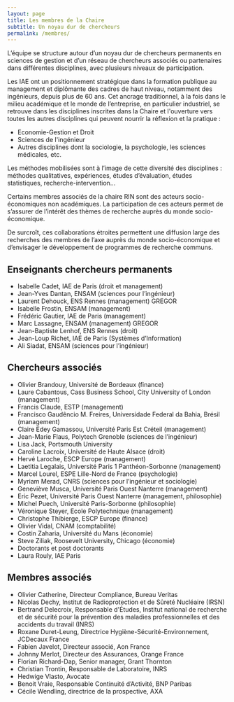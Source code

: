 ```yaml
---
layout: page
title: Les membres de la Chaire
subtitle: Un noyau dur de chercheurs
permalink: /membres/
---
```


L’équipe se structure autour d’un noyau dur de chercheurs permanents en sciences de gestion et d’un réseau de chercheurs associés ou partenaires dans différentes disciplines, avec plusieurs niveaux de participation. 

Les IAE ont un positionnement stratégique dans la formation publique au management et diplômante des cadres de haut niveau, notamment des ingénieurs, depuis plus de 60 ans. Cet ancrage traditionnel, à la fois dans le milieu académique et le monde de l’entreprise, en particulier industriel, se retrouve dans les disciplines inscrites dans la Chaire et l'ouverture vers toutes les autres disciplines qui peuvent nourrir la réflexion et la pratique :

<ul>
    <li>Economie-Gestion et Droit</li> 
    <li>Sciences de l'ingénieur</li>
    <li>Autres disciplines dont la sociologie, la psychologie, les sciences médicales, etc.</li>
</ul> 

Les méthodes mobilisées sont à l’image de cette diversité des disciplines : méthodes qualitatives, expériences, études d’évaluation, études statistiques, recherche-intervention… 

Certains membres associés de la chaire RIN sont des acteurs socio-économiques non académiques. La participation de ces acteurs permet de s’assurer de l’intérêt des thèmes de recherche auprès du monde socio-économique. 

De surcroît, ces collaborations étroites permettent une diffusion large des recherches des membres de l’axe auprès du monde socio-économique et d’envisager le développement de programmes de recherche communs.

## Enseignants chercheurs permanents
<ul>
    <li>Isabelle Cadet, IAE de Paris (droit et management)</li>
    <li>Jean-Yves Dantan, ENSAM (sciences pour l’ingénieur)</li>
    <li>Laurent Dehouck, ENS Rennes (management) GREGOR</li>
    <li>Isabelle Frostin, ENSAM (management)</li>
    <li>Frédéric Gautier, IAE de Paris (management)</li>
    <li>Marc Lassagne, ENSAM (management) GREGOR</li>
    <li>Jean-Baptiste Lenhof, ENS Rennes (droit)</li>
    <li>Jean-Loup Richet, IAE de Paris (Systèmes d’Information)</li>
    <li>Ali Siadat, ENSAM (sciences pour l’ingénieur)</li>
</ul>

## Chercheurs associés
<ul>
    <li>Olivier Brandouy, Université de Bordeaux (finance)</li>
    <li>Laure Cabantous, Cass Business School, City University of London (management)</li>
    <li>Francis Claude, ESTP (management)</li>
    <li>Francisco Gaudêncio M. Freires, Universidade Federal da Bahia, Brésil (management)</li>
    <li>Claire Edey Gamassou, Université Paris Est Créteil (management)</li>
    <li>Jean-Marie Flaus, Polytech Grenoble (sciences de l’ingénieur)</li>
    <li>Lisa Jack, Portsmouth University</li>
    <li>Caroline Lacroix, Université de Haute Alsace (droit)</li>
    <li>Hervé Laroche, ESCP Europe (management)</li>
    <li>Laetitia Legalais, Université Paris 1 Panthéon-Sorbonne (management)</li>
    <li>Marcel Lourel, ESPE Lille-Nord de France (psychologie)</li>
    <li>Myriam Merad, CNRS (sciences pour l’ingénieur et sociologie)</li>
    <li>Geneviève Musca, Université Paris Ouest Nanterre (management)</li>
    <li>Eric Pezet, Université Paris Ouest Nanterre (management, philosophie)</li>
    <li>Michel Puech, Université Paris-Sorbonne (philosophie)</li>
    <li>Véronique Steyer, Ecole Polytechnique (management)</li>
    <li>Christophe Thibierge, ESCP Europe (finance)</li>
    <li>Olivier Vidal, CNAM (comptabilité)</li>
    <li>Costin Zaharia, Université du Mans (économie)</li>
    <li>Steve Ziliak, Roosevelt University, Chicago (économie)</li>
    <li>Doctorants et post doctorants</li>
    <li>Laura Rouly, IAE Paris</li>
</ul>

## Membres associés
<ul>
    <li>Olivier Catherine, Directeur Compliance, Bureau Veritas</li>
    <li>Nicolas Dechy, Institut de Radioprotection et de Sûreté Nucléaire (IRSN)</li>
    <li>Bertrand Delecroix, Responsable d'Études, Institut national de recherche et de sécurité pour la prévention des maladies professionnelles et des accidents du travail (INRS)</li>
    <li>Roxane Duret-Leung, Directrice Hygiène-Sécurité-Environnement, JCDecaux France</li>
    <li>Fabien Javelot, Directeur associé, Aon France</li>
    <li>Johnny Merlot, Directeur des Assurances, Orange France</li>
    <li>Florian Richard-Dap, Senior manager, Grant Thornton</li>
    <li>Christian Trontin, Responsable de Laboratoire, INRS</li>
    <li>Hedwige Vlasto, Avocate</li>
    <li>Benoit Vraie, Responsable Continuité d’Activité, BNP Paribas</li>   
    <li>Cécile Wendling, directrice de la prospective, AXA</li>
</ul>
